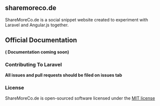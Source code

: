 ## sharemoreco.de

ShareMoreCo.de is a social snippet website created to experiment with Laravel and Angular.js together.

## Official Documentation

__( Documentation coming soon)__

### Contributing To Laravel

**All issues and pull requests should be filed on issues tab**

### License

ShareMoreCo.de is open-sourced software licensed under the [MIT license](http://opensource.org/licenses/MIT)
